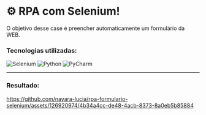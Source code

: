 # ⚙️ RPA com Selenium!
O objetivo desse case é preencher automaticamente um formulário da WEB.

### Tecnologias utilizadas:

![Selenium](https://img.shields.io/badge/-selenium-%43B02A?style=for-the-badge&logo=selenium&logoColor=white) 
![Python](https://img.shields.io/badge/python-3670A0?style=for-the-badge&logo=python&logoColor=ffdd54)
![PyCharm](https://img.shields.io/badge/pycharm-143?style=for-the-badge&logo=pycharm&logoColor=black&color=black&labelColor=green)
<hr>

### Resultado:


https://github.com/nayara-lucia/rpa-formulario-selenium/assets/126920974/4b34a4cc-de48-4acb-8373-8a0eb5b85884

